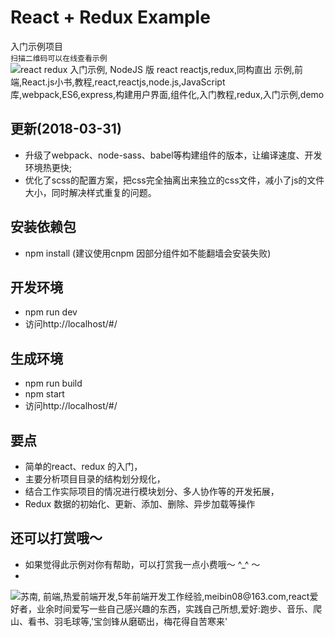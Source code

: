 # React + Redux Example  
 入门示例项目  
 `扫描二维码可以在线查看示例`  
![react redux 入门示例, NodeJS 版 react reactjs,redux,同构直出 示例,前端,React.js小书,教程,react,reactjs,node.js,JavaScript 库,webpack,ES6,express,构建用户界面,组件化,入门教程,redux,入门示例,demo](https://meibin08.github.io/react-redux/demo.png)

## 更新(2018-03-31)
- 升级了webpack、node-sass、babel等构建组件的版本，让编译速度、开发环境热更快;
- 优化了scss的配置方案，把css完全抽离出来独立的css文件，减小了js的文件大小，同时解决样式重复的问题。

## 安装依赖包 
- npm install (建议使用cnpm 因部分组件如不能翻墙会安装失败)

## 开发环境
- npm run dev
- 访问http://localhost/#/

## 生成环境
- npm run build
- npm start
- 访问http://localhost/#/

## 要点

- 简单的react、redux 的入门，
- 主要分析项目目录的结构划分规化，
- 结合工作实际项目的情况进行模块划分、多人协作等的开发拓展，
- Redux 数据的初始化、更新、添加、删除、异步加载等操作


## 还可以打赏哦～ 

- 如果觉得此示例对你有帮助，可以打赏我一点小费哦～ ^_^ ～
- 
![苏南, 前端,热爱前端开发,5年前端开发工作经验,meibin08@163.com,react爱好者，业余时间爱写一些自己感兴趣的东西，实践自己所想,爱好:跑步、音乐、爬山、看书、羽毛球等,'宝剑锋从磨砺出，梅花得自苦寒来'](https://meibin08.github.io/NeteaseCloudMusic-SSR/static/reward@x1.png?20180803)
